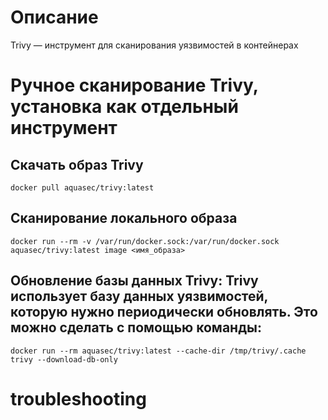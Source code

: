 # Описание
Trivy — инструмент для сканирования уязвимостей в контейнерах

# Ручное сканирование Trivy, установка как отдельный инструмент
## Скачать образ Trivy
`docker pull aquasec/trivy:latest`
## Сканирование локального образа
`docker run --rm -v /var/run/docker.sock:/var/run/docker.sock aquasec/trivy:latest image <имя_образа>`
## Обновление базы данных Trivy: Trivy использует базу данных уязвимостей, которую нужно периодически обновлять. Это можно сделать с помощью команды:
`docker run --rm aquasec/trivy:latest --cache-dir /tmp/trivy/.cache trivy --download-db-only`

# troubleshooting
##
##
##